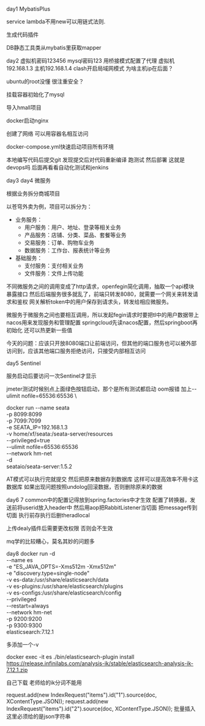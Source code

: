 day1 MybatisPlus

service lambda不用new可以用链式法则.

生成代码插件

DB静态工具类从mybatis里获取mapper

day2
虚拟机密码123456 mysql密码123 用桥接模式配置了代理 虚拟机192.168.1.3 主机192.168.1.4 clash开启局域网模式   为啥主机ip在后面？

ubuntu的root没懂 很注重安全？

挂载容器初始化了mysql

导入hmall项目

docker启动nginx

创建了网络 可以用容器名相互访问

docker-compose.yml快速启动项目所有环境

本地编写代码后提交git 发现提交后对代码重新编译 跑测试 然后部署 这就是devops吗 后面再看看自动化测试和jenkins

day3 day4 微服务

根据业务拆分商城项目

以苍穹外卖为例，项目可以拆分为：
- 业务服务：
    - 用户服务：用户、地址、登录等相关业务
    - 产品服务：店铺、分类、菜品、套餐等业务
    - 交易服务：订单、购物车业务
    - 数据服务：工作台、报表统计等业务
- 基础服务：
    - 支付服务：支付相关业务
    - 文件服务：文件上传功能


不同微服务之间的调用变成了http请求，openfegin简化调用，抽取一个api模块暴露接口
然后后端服务很多就乱了，前端只转发8080，就需要一个网关来转发请求和鉴权
网关解析token中的用户保存到请求头，转发给相应微服务。

微服务于微服务之间也要相互调用，所以发起fegin请求时要把tl中的用户数据带上
nacos用来发现服务和管理配置
springcloud先读nacos配置，然后springboot再初始化
还可以热更新一些值

今天的问题：应该只开放8080端口让前端访问，但其他的端口服务也可以被外部访问到，应该其他端口服务拒绝访问，只接受内部相互访问

day5 Sentinel

服务启动后要访问一次Sentinel才显示

jmeter测试时候别点上面绿色按钮启动，那个是所有测试都启动
oom报错 加上--ulimit nofile=65536:65536 \

docker run --name seata \
-p 8099:8099 \
-p 7099:7099 \
-e SEATA_IP=192.168.1.3 \
-v home/xf/seata:/seata-server/resources \
--privileged=true \
--ulimit nofile=65536:65536 \
--network hm-net \
-d \
seataio/seata-server:1.5.2

AT模式可以执行完就提交 然后把原来数据存到数据库 这样可以提高效率不用卡这数据库 如果出现问题按照undolog回滚数据，否则删除原来的数据

day6 7
common中的配置记得放到spring.factories中才生效
配置了转换器，发送前将userid放入header中
然后用aop把RabbitListener当切面 把message传到切面 执行前存执行后删theradlocal

上传dealy插件后需要更改权限 否则会不生效

mq学的比较糟心，莫名其妙的问题多

day8
docker run -d \
--name es \
-e "ES_JAVA_OPTS=-Xms512m -Xmx512m" \
-e "discovery.type=single-node" \
-v es-data:/usr/share/elasticsearch/data \
-v es-plugins:/usr/share/elasticsearch/plugins \
-v es-configs:/usr/share/elasticsearch/config \
--privileged \
--restart=always \
--network hm-net \
-p 9200:9200 \
-p 9300:9300 \
elasticsearch:7.12.1

多添加一个-v

docker exec -it es ./bin/elasticsearch-plugin  install https://release.infinilabs.com/analysis-ik/stable/elasticsearch-analysis-ik-7.12.1.zip

自己下载 老师给的ik分词不能用

request.add(new IndexRequest("items").id("1").source(doc, XContentType.JSON));
request.add(new IndexRequest("items").id("2").source(doc, XContentType.JSON));
批量插入这里必须给的是json字符串